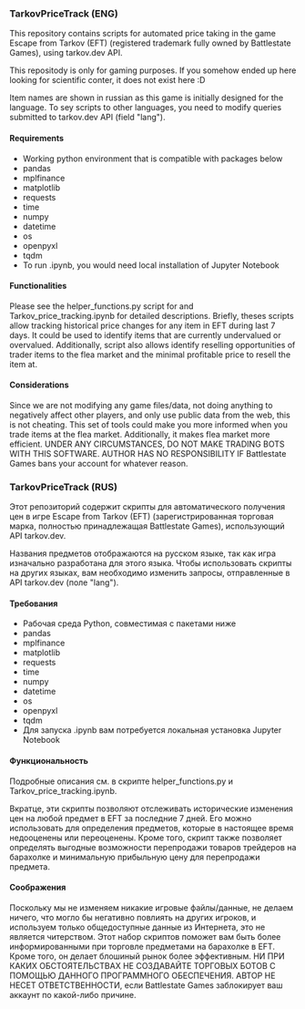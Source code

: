 

### TarkovPriceTrack (ENG)

This repository contains scripts for automated price taking in the game Escape from Tarkov (EFT) (registered trademark fully owned by Battlestate Games), using tarkov.dev API.

This repositody is only for gaming purposes. If you somehow ended up here looking for scientific conter, it does not exist here :D

Item names are shown in russian as this game is initially designed for the language. To sey scripts to other languages, you need to modify queries submitted to tarkov.dev API (field "lang").

#### Requirements

 - Working python environment that is compatible with packages below
 - pandas
 - mplfinance
 - matplotlib
 - requests
 - time
 - numpy
 - datetime
 - os
 - openpyxl
 - tqdm
 - To run .ipynb, you would need local installation of Jupyter Notebook


#### Functionalities
Please see the helper_functions.py script for and Tarkov_price_tracking.ipynb for detailed descriptions.
Briefly, theses scripts allow tracking historical price changes for any item in EFT during last 7 days. It could be used to identify items that are currently undervalued or overvalued. Additionally, script also allows identify reselling opportunities of trader items to the flea market and the minimal profitable price to resell the item at.

#### Considerations
Since we are not modifying any game files/data, not doing anything to negatively affect other players, and only use public data from the web, this is not cheating. This set of tools could make you more informed when you trade items at the flea market. Additionally, it makes flea market more efficient. UNDER ANY CIRCUMSTANCES, DO NOT MAKE TRADING BOTS WITH THIS SOFTWARE. AUTHOR HAS NO RESPONSIBILITY IF Battlestate Games bans your account for whatever reason.


### TarkovPriceTrack (RUS)

Этот репозиторий содержит скрипты для автоматического получения цен в игре Escape from Tarkov (EFT) (зарегистрированная торговая марка, полностью принадлежащая Battlestate Games), использующий API tarkov.dev.

Названия предметов отображаются на русском языке, так как игра изначально разработана для этого языка. Чтобы использовать скрипты на других языках, вам необходимо изменить запросы, отправленные в API tarkov.dev (поле "lang").

#### Требования

- Рабочая среда Python, совместимая с пакетами ниже
- pandas
- mplfinance
- matplotlib
- requests
- time
- numpy
- datetime
- os
- openpyxl
- tqdm
- Для запуска .ipynb вам потребуется локальная установка Jupyter Notebook

#### Функциональность
Подробные описания см. в скрипте helper_functions.py и Tarkov_price_tracking.ipynb.

Вкратце, эти скрипты позволяют отслеживать исторические изменения цен на любой предмет в EFT за последние 7 дней. Его можно использовать для определения предметов, которые в настоящее время недооценены или переоценены. Кроме того, скрипт также позволяет определять выгодные возможности перепродажи товаров трейдеров на барахолке и минимальную прибыльную цену для перепродажи предмета.

#### Соображения
Поскольку мы не изменяем никакие игровые файлы/данные, не делаем ничего, что могло бы негативно повлиять на других игроков, и используем только общедоступные данные из Интернета, это не является читерством. Этот набор скриптов поможет вам быть более информированными при торговле предметами на барахолке в EFT. Кроме того, он делает блошиный рынок более эффективным. НИ ПРИ КАКИХ ОБСТОЯТЕЛЬСТВАХ НЕ СОЗДАВАЙТЕ ТОРГОВЫХ БОТОВ С ПОМОЩЬЮ ДАННОГО ПРОГРАММНОГО ОБЕСПЕЧЕНИЯ. АВТОР НЕ НЕСЕТ ОТВЕТСТВЕННОСТИ, если Battlestate Games заблокирует ваш аккаунт по какой-либо причине.
